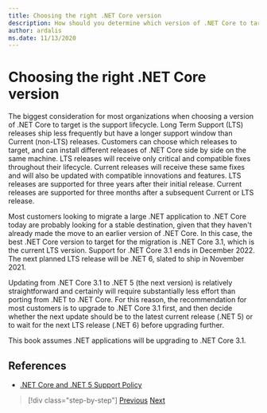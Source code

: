 ```yaml
---
title: Choosing the right .NET Core version
description: How should you determine which version of .NET Core to target?
author: ardalis
ms.date: 11/13/2020
---
```


# Choosing the right .NET Core version

The biggest consideration for most organizations when choosing a version of .NET Core to target is the support lifecycle. Long Term Support (LTS) releases ship less frequently but have a longer support window than Current (non-LTS) releases. Customers can choose which releases to target, and can install different releases of .NET Core side by side on the same machine. LTS releases will receive only critical and compatible fixes throughout their lifecycle. Current releases will receive these same fixes and will also be updated with compatible innovations and features. LTS releases are supported for three years after their initial release. Current releases are supported for three months after a subsequent Current or LTS release.

Most customers looking to migrate a large .NET application to .NET Core today are probably looking for a stable destination, given that they haven't already made the move to an earlier version of .NET Core. In this case, the best .NET Core version to target for the migration is .NET Core 3.1, which is the current LTS version. Support for .NET Core 3.1 ends in December 2022. The next planned LTS release will be .NET 6, slated to ship in November 2021.

Updating from .NET Core 3.1 to .NET 5 (the next version) is relatively straightforward and certainly will require substantially less effort than porting from .NET to .NET Core. For this reason, the recommendation for most customers is to upgrade to .NET Core 3.1 first, and then decide whether the next update should be to the latest current release (.NET 5) or to wait for the next LTS release (.NET 6) before upgrading further.

This book assumes .NET applications will be upgrading to .NET Core 3.1.

## References

- [.NET Core and .NET 5 Support Policy](https://dotnet.microsoft.com/platform/support/policy/dotnet-core)

>[!div class="step-by-step"]
>[Previous](migrate-aspnet-core-2-1.md)
>[Next](incremental-migration-strategies.md)
